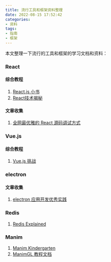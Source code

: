 ```yaml
---
title: 流行工具和框架资料整理
date: 2022-08-15 17:52:42
categories:
- 资料
tags:
- 指南
- 框架
---
```


本文整理一下流行的工具和框架的学习文档和资料：
<!--more-->
### React
#### 综合教程
1. [React.js 小书](https://hyf.js.org/react-naive-book/)
2. [React技术揭秘](https://react.iamkasong.com/)
#### 文章收集
1. [全网最优雅的 React 源码调试方式](https://www.tuicool.com/articles/7b2uma2)

### Vue.js
#### 综合教程
1. [Vue.js 挑战](https://cn-vuejs-challenges.netlify.app/)


### electron
#### 文章收集
1. [electron 应用开发优秀实践](https://www.tuicool.com/articles/yAZVZjV)

### Redis
1. [Redis Explained](https://architecturenotes.co/redis/)

### Manim
1. [Manim Kindergarten](https://manim.org.cn/docs)
2. [ManimGL 教程文档](https://docs.manim.org.cn/)



